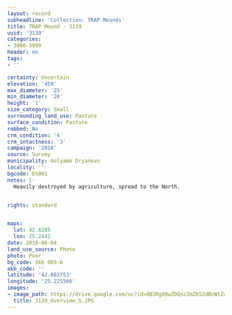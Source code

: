 ```yaml
---
layout: record
subheadline: 'Collection: TRAP Mounds'
title: TRAP Mound - 3139
uuid: '3139'
categories:
- 3000-3999
header: no
tags:
- ''

certainty: Uncertain
elevation: '459'
max_diameter: '25'
min_diameter: '20'
height: '1'
size_category: Small
surrounding_land_use: Pasture
surface_condition: Pasture
robbed: No
crm_condition: '4'
crm_intactness: '3'
campaign: '2010'
source: Survey
municipality: Golyamo Dryanovo
locality: ''
bgcode: DS001
notes: |-
  Heavily destroyed by agriculture, spread to the North.


rights: standard


maps:
  lat: 42.6285
  lon: 25.2442
date: 2018-06-04
land_use_source: Photo
photo: Poor
bg_code: Skb 003-6
akb_code: ''
latitude: '42.683753'
longitude: '25.225566'
images:
- image_path: https://drive.google.com/uc?id=0B3Rg88wZDQscZmZKS2dBcWtZaHM
  title: 3139_Overview_S.JPG
---
```

